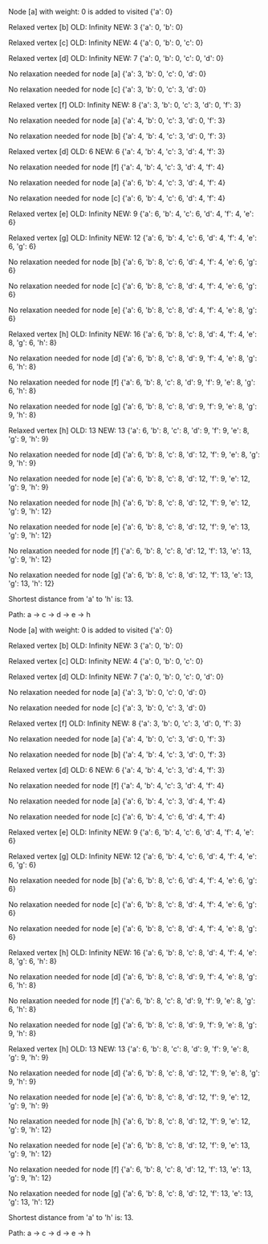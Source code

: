 
Node [a] with weight: 0 is added to visited 
 {'a': 0}

Relaxed vertex [b]  OLD: Infinity  NEW: 3 
 {'a': 0, 'b': 0} 

Relaxed vertex [c]  OLD: Infinity  NEW: 4 
 {'a': 0, 'b': 0, 'c': 0} 

Relaxed vertex [d]  OLD: Infinity  NEW: 7 
 {'a': 0, 'b': 0, 'c': 0, 'd': 0} 

No relaxation needed for node [a] 
 {'a': 3, 'b': 0, 'c': 0, 'd': 0}

No relaxation needed for node [c] 
 {'a': 3, 'b': 0, 'c': 3, 'd': 0}

Relaxed vertex [f]  OLD: Infinity  NEW: 8 
 {'a': 3, 'b': 0, 'c': 3, 'd': 0, 'f': 3} 

No relaxation needed for node [a] 
 {'a': 4, 'b': 0, 'c': 3, 'd': 0, 'f': 3}

No relaxation needed for node [b] 
 {'a': 4, 'b': 4, 'c': 3, 'd': 0, 'f': 3}

Relaxed vertex [d]  OLD: 6  NEW: 6 
 {'a': 4, 'b': 4, 'c': 3, 'd': 4, 'f': 3} 

No relaxation needed for node [f] 
 {'a': 4, 'b': 4, 'c': 3, 'd': 4, 'f': 4}

No relaxation needed for node [a] 
 {'a': 6, 'b': 4, 'c': 3, 'd': 4, 'f': 4}

No relaxation needed for node [c] 
 {'a': 6, 'b': 4, 'c': 6, 'd': 4, 'f': 4}

Relaxed vertex [e]  OLD: Infinity  NEW: 9 
 {'a': 6, 'b': 4, 'c': 6, 'd': 4, 'f': 4, 'e': 6} 

Relaxed vertex [g]  OLD: Infinity  NEW: 12 
 {'a': 6, 'b': 4, 'c': 6, 'd': 4, 'f': 4, 'e': 6, 'g': 6} 

No relaxation needed for node [b] 
 {'a': 6, 'b': 8, 'c': 6, 'd': 4, 'f': 4, 'e': 6, 'g': 6}

No relaxation needed for node [c] 
 {'a': 6, 'b': 8, 'c': 8, 'd': 4, 'f': 4, 'e': 6, 'g': 6}

No relaxation needed for node [e] 
 {'a': 6, 'b': 8, 'c': 8, 'd': 4, 'f': 4, 'e': 8, 'g': 6}

Relaxed vertex [h]  OLD: Infinity  NEW: 16 
 {'a': 6, 'b': 8, 'c': 8, 'd': 4, 'f': 4, 'e': 8, 'g': 6, 'h': 8} 

No relaxation needed for node [d] 
 {'a': 6, 'b': 8, 'c': 8, 'd': 9, 'f': 4, 'e': 8, 'g': 6, 'h': 8}

No relaxation needed for node [f] 
 {'a': 6, 'b': 8, 'c': 8, 'd': 9, 'f': 9, 'e': 8, 'g': 6, 'h': 8}

No relaxation needed for node [g] 
 {'a': 6, 'b': 8, 'c': 8, 'd': 9, 'f': 9, 'e': 8, 'g': 9, 'h': 8}

Relaxed vertex [h]  OLD: 13  NEW: 13 
 {'a': 6, 'b': 8, 'c': 8, 'd': 9, 'f': 9, 'e': 8, 'g': 9, 'h': 9} 

No relaxation needed for node [d] 
 {'a': 6, 'b': 8, 'c': 8, 'd': 12, 'f': 9, 'e': 8, 'g': 9, 'h': 9}

No relaxation needed for node [e] 
 {'a': 6, 'b': 8, 'c': 8, 'd': 12, 'f': 9, 'e': 12, 'g': 9, 'h': 9}

No relaxation needed for node [h] 
 {'a': 6, 'b': 8, 'c': 8, 'd': 12, 'f': 9, 'e': 12, 'g': 9, 'h': 12}

No relaxation needed for node [e] 
 {'a': 6, 'b': 8, 'c': 8, 'd': 12, 'f': 9, 'e': 13, 'g': 9, 'h': 12}

No relaxation needed for node [f] 
 {'a': 6, 'b': 8, 'c': 8, 'd': 12, 'f': 13, 'e': 13, 'g': 9, 'h': 12}

No relaxation needed for node [g] 
 {'a': 6, 'b': 8, 'c': 8, 'd': 12, 'f': 13, 'e': 13, 'g': 13, 'h': 12}

Shortest distance from 'a' to 'h' is:  13.

Path: a -> c -> d -> e -> h

Node [a] with weight: 0 is added to visited 
 {'a': 0}

Relaxed vertex [b]  OLD: Infinity  NEW: 3 
 {'a': 0, 'b': 0} 

Relaxed vertex [c]  OLD: Infinity  NEW: 4 
 {'a': 0, 'b': 0, 'c': 0} 

Relaxed vertex [d]  OLD: Infinity  NEW: 7 
 {'a': 0, 'b': 0, 'c': 0, 'd': 0} 

No relaxation needed for node [a] 
 {'a': 3, 'b': 0, 'c': 0, 'd': 0}

No relaxation needed for node [c] 
 {'a': 3, 'b': 0, 'c': 3, 'd': 0}

Relaxed vertex [f]  OLD: Infinity  NEW: 8 
 {'a': 3, 'b': 0, 'c': 3, 'd': 0, 'f': 3} 

No relaxation needed for node [a] 
 {'a': 4, 'b': 0, 'c': 3, 'd': 0, 'f': 3}

No relaxation needed for node [b] 
 {'a': 4, 'b': 4, 'c': 3, 'd': 0, 'f': 3}

Relaxed vertex [d]  OLD: 6  NEW: 6 
 {'a': 4, 'b': 4, 'c': 3, 'd': 4, 'f': 3} 

No relaxation needed for node [f] 
 {'a': 4, 'b': 4, 'c': 3, 'd': 4, 'f': 4}

No relaxation needed for node [a] 
 {'a': 6, 'b': 4, 'c': 3, 'd': 4, 'f': 4}

No relaxation needed for node [c] 
 {'a': 6, 'b': 4, 'c': 6, 'd': 4, 'f': 4}

Relaxed vertex [e]  OLD: Infinity  NEW: 9 
 {'a': 6, 'b': 4, 'c': 6, 'd': 4, 'f': 4, 'e': 6} 

Relaxed vertex [g]  OLD: Infinity  NEW: 12 
 {'a': 6, 'b': 4, 'c': 6, 'd': 4, 'f': 4, 'e': 6, 'g': 6} 

No relaxation needed for node [b] 
 {'a': 6, 'b': 8, 'c': 6, 'd': 4, 'f': 4, 'e': 6, 'g': 6}

No relaxation needed for node [c] 
 {'a': 6, 'b': 8, 'c': 8, 'd': 4, 'f': 4, 'e': 6, 'g': 6}

No relaxation needed for node [e] 
 {'a': 6, 'b': 8, 'c': 8, 'd': 4, 'f': 4, 'e': 8, 'g': 6}

Relaxed vertex [h]  OLD: Infinity  NEW: 16 
 {'a': 6, 'b': 8, 'c': 8, 'd': 4, 'f': 4, 'e': 8, 'g': 6, 'h': 8} 

No relaxation needed for node [d] 
 {'a': 6, 'b': 8, 'c': 8, 'd': 9, 'f': 4, 'e': 8, 'g': 6, 'h': 8}

No relaxation needed for node [f] 
 {'a': 6, 'b': 8, 'c': 8, 'd': 9, 'f': 9, 'e': 8, 'g': 6, 'h': 8}

No relaxation needed for node [g] 
 {'a': 6, 'b': 8, 'c': 8, 'd': 9, 'f': 9, 'e': 8, 'g': 9, 'h': 8}

Relaxed vertex [h]  OLD: 13  NEW: 13 
 {'a': 6, 'b': 8, 'c': 8, 'd': 9, 'f': 9, 'e': 8, 'g': 9, 'h': 9} 

No relaxation needed for node [d] 
 {'a': 6, 'b': 8, 'c': 8, 'd': 12, 'f': 9, 'e': 8, 'g': 9, 'h': 9}

No relaxation needed for node [e] 
 {'a': 6, 'b': 8, 'c': 8, 'd': 12, 'f': 9, 'e': 12, 'g': 9, 'h': 9}

No relaxation needed for node [h] 
 {'a': 6, 'b': 8, 'c': 8, 'd': 12, 'f': 9, 'e': 12, 'g': 9, 'h': 12}

No relaxation needed for node [e] 
 {'a': 6, 'b': 8, 'c': 8, 'd': 12, 'f': 9, 'e': 13, 'g': 9, 'h': 12}

No relaxation needed for node [f] 
 {'a': 6, 'b': 8, 'c': 8, 'd': 12, 'f': 13, 'e': 13, 'g': 9, 'h': 12}

No relaxation needed for node [g] 
 {'a': 6, 'b': 8, 'c': 8, 'd': 12, 'f': 13, 'e': 13, 'g': 13, 'h': 12}

Shortest distance from 'a' to 'h' is:  13.

Path: a -> c -> d -> e -> h
